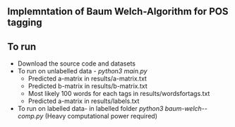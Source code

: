 
## Implemntation of Baum Welch-Algorithm for POS tagging

## To run
 -  Download the source code and datasets
 -  To run on unlabelled data - _python3 main.py_
    -  Predicted a-matrix in results/a-matrix.txt
    -  Predicted b-matrix in results/b-matrix.txt
    -  Most likely 100 words for each tags in results/wordsfortags.txt
    -  Predicted a-matrix in results/labels.txt
 -  To run on labelled data- in labelled folder _python3 baum-welch--comp.py_ (Heavy computational power required)
 
